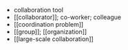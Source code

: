 - collaboration tool
- [[collaborator]]; co-worker; colleague
- [[coordination problem]]
- [[group]]; [[organization]]
- [[large-scale collaboration]]
